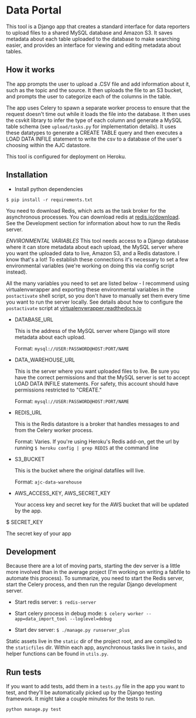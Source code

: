 Data Portal
=====

This tool is a Django app that creates a standard interface for data reporters to upload files to a shared MySQL database and Amazon S3. It saves metadata about each table uploaded to the database to make searching easier, and provides an interface for viewing and editing metadata about tables.

How it works
---

The app prompts the user to upload a .CSV file and add information about it, such as the topic and the source. It then uploads the file to an S3 bucket, and prompts the user to categorize each of the columns in the table.

The app uses Celery to spawn a separate worker process to ensure that the request doesn't time out while it loads the file into the database. It then uses the csvkit library to infer the type of each column and generate a MySQL table schema (see `upload/tasks.py` for implementation details). It uses these datatypes to generate a CREATE TABLE query and then executes a LOAD DATA INFILE statement to write the csv to a database of the user's choosing within the AJC datastore. 

This tool is configured for deployment on Heroku.

Installation
---
* Install python dependencies

```
$ pip install -r requirements.txt
```

You need to download Redis, which acts as the task broker for the asynchronous processes. You can download redis at [redis.io/download](https://redis.io/download). See the Development section for information about how to run the Redis server.

*ENVIRONMENTAL VARIABLES*
This tool needs access to a Django database where it can store metadata about each upload, the MySQL server where you want the uploaded data to live, Amazon S3, and a Redis datastore. I know that's a lot! To establish these connections it's necessary to set a few environmental variables (we're working on doing this via config script instead).

All the many variables you need to set are listed below - I recommend using virtualenvwrapper and exporting these environmental variables in the `postactivate` shell script, so you don't have to manually set them every time you want to run the server locally. See details about how to configure the `postactivate` script at [virtualenvwrapper.readthedocs.io](http://virtualenvwrapper.readthedocs.io/en/latest/scripts.html)

* DATABASE_URL

  This is the address of the MySQL server where Django will store metadata about each upload.
  
  Format: `mysql://USER:PASSWORD@HOST:PORT/NAME`

* DATA_WAREHOUSE_URL

  This is the server where you want uploaded files to live. Be sure you have the correct permissions and that the MySQL server is set to accept LOAD DATA INFILE statements. For safety, this account should have permissions restricted to "CREATE."

  Format: `mysql://USER:PASSWORD@HOST:PORT/NAME`

* REDIS_URL

  This is the Redis datastore is a broker that handles messages to and from the Celery worker process.

  Format: Varies. If you're using Heroku's Redis add-on, get the url by running `$ heroku config | grep REDIS` at the command line

* S3_BUCKET

  This is the bucket where the original datafiles will live.

  Format: `ajc-data-warehouse`

* AWS_ACCESS_KEY, AWS_SECRET_KEY

  Your access key and secret key for the AWS bucket that will be updated by the app.

$ SECRET_KEY

  The secret key of your app

Development
---
Because there are a lot of moving parts, starting the dev server is a little more involved than in the average project (I'm working on writing a fabfile to automate this process). To summarize, you need to start the Redis server, start the Celery process, and then run the regular Django development server.

* Start redis server: `$ redis-server`

* Start celery process in debug mode: `$ celery worker --app=data_import_tool --loglevel=debug`

* Start dev server: `$ ./manage.py runserver_plus`

Static assets live in the `static` dir of the project root, and are compiled to the `staticfiles` dir. Within each app, asynchronous tasks live in `tasks`, and helper functions can be found in `utils.py`.

Run tests
---
If you want to add tests, add them in a `tests.py` file in the app you want to test, and they'll be automatically picked up by the Django testing framework. It might take a couple minutes for the tests to run.

`python manage.py test`
